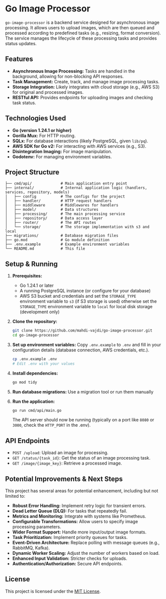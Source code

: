 # Go Image Processor

`go-image-processor` is a backend service designed for asynchronous image processing. It allows users to upload images,
which are then queued and processed according to predefined tasks (e.g., resizing, format conversion). The service
manages the lifecycle of these processing tasks and provides status updates.

## Features

* **Asynchronous Image Processing:** Tasks are handled in the background, allowing for non-blocking API responses.
* **Task Management:** Create, track, and manage image processing tasks.
* **Storage Integration:** Likely integrates with cloud storage (e.g., AWS S3) for original and processed images.
* **RESTful API:** Provides endpoints for uploading images and checking task status.

## Technologies Used

* **Go (version 1.24.1 or higher)**
* **Gorilla Mux:** For HTTP routing.
* **SQLx:** For database interactions (likely PostgreSQL, given `lib/pq`).
* **AWS SDK for Go v2:** For interacting with AWS services (e.g., S3).
* **Disintegration Imaging:** For image manipulation.
* **Godotenv:** For managing environment variables.

## Project Structure

```
├── cmd/api/             # Main application entry point
├── internal/            # Internal application logic (handlers, services, repository, models)
│   ├── config           # The configs for the project
│   ├── handler/         # HTTP request handlers
│   ├── middleware       # Middlewares for handlers
│   ├── model/           # Data structures
│   ├── processing/      # The main processing service
│   ├── repository/      # Data access layer
│   ├── router/          # The API routes
│   └── storage/         # The storage implementation with s3 and local
├── migrations/          # Database migration files
├── go.mod               # Go module definition
├── .env.example         # Example environment variables
└── README.md            # This file
```

## Setup & Running

1. **Prerequisites:**
    * Go 1.24.1 or later
    * A running PostgreSQL instance (or configure for your database)
    * AWS S3 bucket and credentials and set the `STORAGE_TYPE` environment variable to `s3` (if S3 storage is used)
      otherwise set the `STORAGE_TYPE` environment variable to
      `local` for local disk storage (development only)

2. **Clone the repository:**
   ```bash
   git clone https://github.com/mahdi-vajdi/go-image-processor.git
   cd go-image-processor
   ```

3. **Set up environment variables:**
   Copy `.env.example` to `.env` and fill in your configuration details (database connection, AWS credentials, etc.).
   ```bash
   cp .env.example .env
   # Edit .env with your values
   ```

4. **Install dependencies:**
   ```bash
   go mod tidy
   ```

5. **Run database migrations:**
   Use a migration tool or run them manually


6. **Run the application:**
   ```bash
   go run cmd/api/main.go
   ```
   The API server should now be running (typically on a port like `8080` or `3000`, check the `HTTP_PORT` in the .env).

## API Endpoints

* `POST /upload`: Upload an image for processing.
* `GET /status/{task_id}`: Get the status of an image processing task.
* `GET /image/{image_key}`: Retrieve a processed image.

## Potential Improvements & Next Steps

This project has several areas for potential enhancement, including but not limited to:

* **Robust Error Handling:** Implement retry logic for transient errors.
* **Dead Letter Queue (DLQ):** For tasks that repeatedly fail.
* **Metrics and Monitoring:** Integrate with systems like Prometheus.
* **Configurable Transformations:** Allow users to specify image processing parameters.
* **Wider Format Support:** Handle more input/output image formats.
* **Task Prioritization:** Implement priority queues for tasks.
* **Event-Driven Architecture:** Replace polling with message queues (e.g., RabbitMQ, Kafka).
* **Dynamic Worker Scaling:** Adjust the number of workers based on load.
* **Enhanced Input Validation:** Stricter checks for uploads.
* **Authentication/Authorization:** Secure API endpoints.

## License

This project is licensed under the [MIT License](https://opensource.org/licenses/MIT).